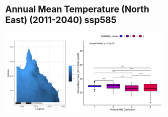 # Annual Mean Temperature (North East) (2011-2040) ssp585
![image info](../../Analysis_Plots/North_East_Extent_OnlyEnvs/Annual_Mean_Temp_NE_1140_585.png)